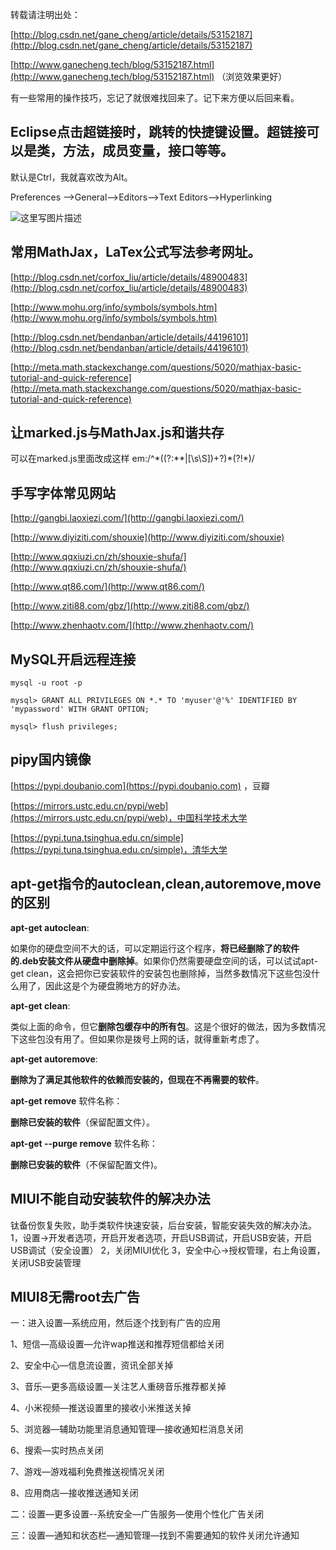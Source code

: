 转载请注明出处：

[http://blog.csdn.net/gane_cheng/article/details/53152187](http://blog.csdn.net/gane_cheng/article/details/53152187)

[http://www.ganecheng.tech/blog/53152187.html](http://www.ganecheng.tech/blog/53152187.html) （浏览效果更好）

有一些常用的操作技巧，忘记了就很难找回来了。记下来方便以后回来看。

**Eclipse点击超链接时，跳转的快捷键设置。超链接可以是类，方法，成员变量，接口等等。**
------------------------------------------------

默认是Ctrl，我就喜欢改为Alt。

Preferences ——>General——>Editors——>Text Editors——>Hyperlinking

![这里写图片描述](http://7xj7hx.com1.z0.glb.clouddn.com/csdn_img/20161113211054096)

**常用MathJax，LaTex公式写法参考网址。**
----------------------------

[http://blog.csdn.net/corfox_liu/article/details/48900483](http://blog.csdn.net/corfox_liu/article/details/48900483)

[http://www.mohu.org/info/symbols/symbols.htm](http://www.mohu.org/info/symbols/symbols.htm)

[http://blog.csdn.net/bendanban/article/details/44196101](http://blog.csdn.net/bendanban/article/details/44196101)

[http://meta.math.stackexchange.com/questions/5020/mathjax-basic-tutorial-and-quick-reference](http://meta.math.stackexchange.com/questions/5020/mathjax-basic-tutorial-and-quick-reference)

**让marked.js与MathJax.js和谐共存**
-----------------------------

可以在marked.js里面改成这样 em:/^\*((?:\*\*|[\s\S])+?)\*(?!\*)/

**手写字体常见网站**
------------

[http://gangbi.laoxiezi.com/](http://gangbi.laoxiezi.com/)

[http://www.diyiziti.com/shouxie](http://www.diyiziti.com/shouxie)

[http://www.qqxiuzi.cn/zh/shouxie-shufa/](http://www.qqxiuzi.cn/zh/shouxie-shufa/)

[http://www.qt86.com/](http://www.qt86.com/)

[http://www.ziti88.com/gbz/](http://www.ziti88.com/gbz/)

[http://www.zhenhaotv.com/](http://www.zhenhaotv.com/)

**MySQL开启远程连接**
---------------

```
mysql -u root -p

mysql> GRANT ALL PRIVILEGES ON *.* TO 'myuser'@'%' IDENTIFIED BY 'mypassword' WITH GRANT OPTION;

mysql> flush privileges;
```

**pipy国内镜像**
------------

[https://pypi.doubanio.com](https://pypi.doubanio.com) ，豆瓣

[https://mirrors.ustc.edu.cn/pypi/web](https://mirrors.ustc.edu.cn/pypi/web)，中国科学技术大学

[https://pypi.tuna.tsinghua.edu.cn/simple](https://pypi.tuna.tsinghua.edu.cn/simple)，清华大学

**apt-get指令的autoclean,clean,autoremove,move的区别**
------------------------------------------------

**apt-get autoclean**:

如果你的硬盘空间不大的话，可以定期运行这个程序，**将已经删除了的软件的.deb安装文件从硬盘中删除掉**。如果你仍然需要硬盘空间的话，可以试试apt-get clean，这会把你已安装软件的安装包也删除掉，当然多数情况下这些包没什么用了，因此这是个为硬盘腾地方的好办法。
 
**apt-get clean**:

类似上面的命令，但它**删除包缓存中的所有包**。这是个很好的做法，因为多数情况下这些包没有用了。但如果你是拨号上网的话，就得重新考虑了。
 
**apt-get autoremove**:

**删除为了满足其他软件的依赖而安装的，但现在不再需要的软件**。
 
**apt-get remove** 软件名称：

**删除已安装的软件**（保留配置文件）。

**apt-get --purge remove** 软件名称：

**删除已安装的软件**（不保留配置文件)。

**MIUI不能自动安装软件的解决办法**
---------------------

钛备份恢复失败，助手类软件快速安装，后台安装，智能安装失效的解决办法。
1，设置→开发者选项，开启开发者选项，开启USB调试，开启USB安装，开启USB调试（安全设置）
2，关闭MIUI优化
3，安全中心→授权管理，右上角设置，关闭USB安装管理

**MIUI8无需root去广告**
------------------

一：进入设置—系统应用，然后逐个找到有广告的应用

1、短信—高级设置—允许wap推送和推荐短信都给关闭

2、安全中心—信息流设置，资讯全部关掉

3、音乐—更多高级设置—关注艺人重磅音乐推荐都关掉

4、小米视频—推送设置里的接收小米推送关掉

5、浏览器—辅助功能里消息通知管理—接收通知栏消息关闭

6、搜索—实时热点关闭

7、游戏—游戏福利免费推送视情况关闭

8、应用商店—接收推送通知关闭

二：设置—更多设置--系统安全—广告服务—使用个性化广告关闭

三：设置—通知和状态栏—通知管理—找到不需要通知的软件关闭允许通知